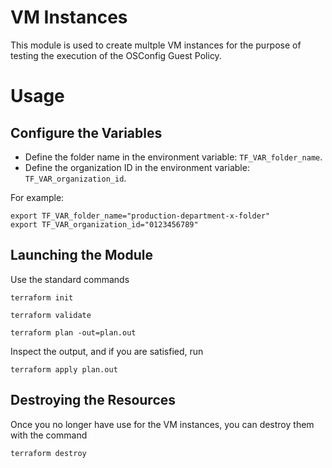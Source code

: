 # VM Instances

This module is used to create multple VM instances for the purpose of testing
the execution of the OSConfig Guest Policy.

# Usage

## Configure the Variables

*  Define the folder name in the environment variable: `TF_VAR_folder_name`.
*  Define the organization ID in the environment variable: `TF_VAR_organization_id`.

For example:

```
export TF_VAR_folder_name="production-department-x-folder"
export TF_VAR_organization_id="0123456789"
```

## Launching the Module

Use the standard commands

```
terraform init
```

```
terraform validate
```

```
terraform plan -out=plan.out
```

Inspect the output, and if you are satisfied, run

```
terraform apply plan.out
```

## Destroying the Resources

Once you no longer have use for the VM instances, you can destroy them with the command

```
terraform destroy
```
